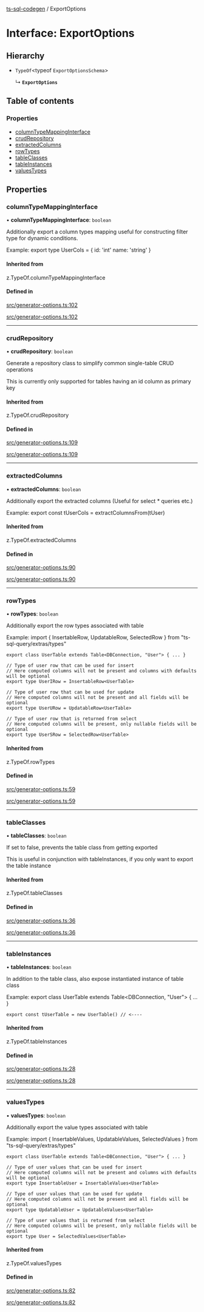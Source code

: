 [ts-sql-codegen](../README.md) / ExportOptions

# Interface: ExportOptions

## Hierarchy

- `TypeOf`<typeof `ExportOptionsSchema`\>

  ↳ **`ExportOptions`**

## Table of contents

### Properties

- [columnTypeMappingInterface](ExportOptions.md#columntypemappinginterface)
- [crudRepository](ExportOptions.md#crudrepository)
- [extractedColumns](ExportOptions.md#extractedcolumns)
- [rowTypes](ExportOptions.md#rowtypes)
- [tableClasses](ExportOptions.md#tableclasses)
- [tableInstances](ExportOptions.md#tableinstances)
- [valuesTypes](ExportOptions.md#valuestypes)

## Properties

### columnTypeMappingInterface

• **columnTypeMappingInterface**: `boolean`

Additionally export a column types mapping useful for constructing filter type
for dynamic conditions.

Example:
    export type UserCols = {
        id: 'int'
        name: 'string'
    }

#### Inherited from

z.TypeOf.columnTypeMappingInterface

#### Defined in

[src/generator-options.ts:102](https://github.com/lorefnon/ts-sql-codegen/blob/fa545e4/src/generator-options.ts#L102)

[src/generator-options.ts:102](https://github.com/lorefnon/ts-sql-codegen/blob/fa545e4/src/generator-options.ts#L102)

___

### crudRepository

• **crudRepository**: `boolean`

Generate a repository class to simplify common single-table CRUD operations

This is currently only supported for tables having an id column as primary key

#### Inherited from

z.TypeOf.crudRepository

#### Defined in

[src/generator-options.ts:109](https://github.com/lorefnon/ts-sql-codegen/blob/fa545e4/src/generator-options.ts#L109)

[src/generator-options.ts:109](https://github.com/lorefnon/ts-sql-codegen/blob/fa545e4/src/generator-options.ts#L109)

___

### extractedColumns

• **extractedColumns**: `boolean`

Additionally export the extracted columns (Useful for select * queries etc.)

Example:
    export const tUserCols = extractColumnsFrom(tUser)

#### Inherited from

z.TypeOf.extractedColumns

#### Defined in

[src/generator-options.ts:90](https://github.com/lorefnon/ts-sql-codegen/blob/fa545e4/src/generator-options.ts#L90)

[src/generator-options.ts:90](https://github.com/lorefnon/ts-sql-codegen/blob/fa545e4/src/generator-options.ts#L90)

___

### rowTypes

• **rowTypes**: `boolean`

Additionally export the row types associated with table

Example:
    import { InsertableRow, UpdatableRow, SelectedRow } from "ts-sql-query/extras/types"

    export class UserTable extends Table<DBConnection, "User"> { ... }

    // Type of user row that can be used for insert
    // Here computed columns will not be present and columns with defaults will be optional
    export type UserIRow = InsertableRow<UserTable>

    // Type of user row that can be used for update
    // Here computed columns will not be present and all fields will be optional
    export type UserURow = UpdatableRow<UserTable>

    // Type of user row that is returned from select
    // Here computed columns will be present, only nullable fields will be optional
    export type UserSRow = SelectedRow<UserTable>

#### Inherited from

z.TypeOf.rowTypes

#### Defined in

[src/generator-options.ts:59](https://github.com/lorefnon/ts-sql-codegen/blob/fa545e4/src/generator-options.ts#L59)

[src/generator-options.ts:59](https://github.com/lorefnon/ts-sql-codegen/blob/fa545e4/src/generator-options.ts#L59)

___

### tableClasses

• **tableClasses**: `boolean`

If set to false, prevents the table class from getting exported

This is useful in conjunction with tableInstances, if you only want to
export the table instance

#### Inherited from

z.TypeOf.tableClasses

#### Defined in

[src/generator-options.ts:36](https://github.com/lorefnon/ts-sql-codegen/blob/fa545e4/src/generator-options.ts#L36)

[src/generator-options.ts:36](https://github.com/lorefnon/ts-sql-codegen/blob/fa545e4/src/generator-options.ts#L36)

___

### tableInstances

• **tableInstances**: `boolean`

In addition to the table class, also expose instantiated instance of table class

Example:
    export class UserTable extends Table<DBConnection, "User"> { ... }

    export const tUserTable = new UserTable() // <----

#### Inherited from

z.TypeOf.tableInstances

#### Defined in

[src/generator-options.ts:28](https://github.com/lorefnon/ts-sql-codegen/blob/fa545e4/src/generator-options.ts#L28)

[src/generator-options.ts:28](https://github.com/lorefnon/ts-sql-codegen/blob/fa545e4/src/generator-options.ts#L28)

___

### valuesTypes

• **valuesTypes**: `boolean`

Additionally export the value types associated with table

Example:
    import { InsertableValues, UpdatableValues, SelectedValues } from "ts-sql-query/extras/types"

    export class UserTable extends Table<DBConnection, "User"> { ... }

    // Type of user values that can be used for insert
    // Here computed columns will not be present and columns with defaults will be optional
    export type InsertableUser = InsertableValues<UserTable>

    // Type of user values that can be used for update
    // Here computed columns will not be present and all fields will be optional
    export type UpdatableUser = UpdatableValues<UserTable>

    // Type of user values that is returned from select
    // Here computed columns will be present, only nullable fields will be optional
    export type User = SelectedValues<UserTable>

#### Inherited from

z.TypeOf.valuesTypes

#### Defined in

[src/generator-options.ts:82](https://github.com/lorefnon/ts-sql-codegen/blob/fa545e4/src/generator-options.ts#L82)

[src/generator-options.ts:82](https://github.com/lorefnon/ts-sql-codegen/blob/fa545e4/src/generator-options.ts#L82)
